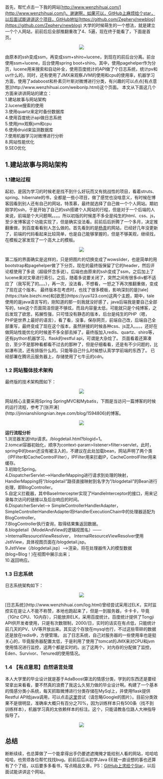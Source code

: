 首先，帮忙点击一下我的网站[http://www.wenzhihuai.com/](http://www.wenzhihuai.com/)。谢谢啊，如果可以，GitHub上麻烦给个star，以后面试能讲讲这个项目，GitHub地址[https://github.com/Zephery/newblog](https://github.com/Zephery/newblog)
大学的时候萌生的一个想法，就是建立一个个人网站，前前后后全部推翻重改了4、5遍，现在终于能看了，下面是首页。
<div align="center">

![](http://ohlrxdl4p.bkt.clouddn.com/home.png?imageView2/2/w/600)

</div>
由原本的ssh变成ssm，再变成ssm+shiro+lucene，到现在的前后台分离。前台使用ssm+lucene，后台使用spring boot+shiro。其中，使用pagehelper作为分页，lucene用来搜索和自动补全，使用百度统计的API做了个日志系统，统计pv和uv什么的，同时，还有使用了JMX来观察JVM的使用和cpu的使用率，机器学习方面，使用了adaboost和朴素贝叶斯对微博进行分类，有兴趣的可以点点[有点意思](http://www.wenzhihuai.com/weibonlp.html)这个页面。
本文从下面这几个方面来讲讲网站的建立：<br/>
1.建站故事与网站架构  <br/>
2.lucene搜索的使用<br/>
3.使用quartz来定时备份数据库<br/>
4.使用百度统计api做日志系统<br/>
5.使用jmx观察jvm和cpu<br/>
6.使用druid来监测数据库<br/>
7.使用机器学习对微博进行分析<br/>
8.网站性能优化<br/>
9.SEO优化<br/>

## 1.建站故事与网站架构
### 1.1建站过程
起初，是因为学习的时候老是找不到什么好玩而又有挑战性的项目，看着struts、spring、hibernate的书，全都是一些小项目，做了感觉也没啥意义，有时候在博客园看到别人还有自己的网站，特羡慕，最终就选择了自己做一个个人网站。期初刚学的ssh，于是开始了自己的ssh搭建个人网站的行程，但是对于一个后端的人来说，前端是个大问题啊。。。。所以初版的时候差不多全是纯生的html、css、js，至少发博客这个功能实现了，但是确实没法看。前前后后折腾了一个多月，决定推翻重做，到百度看看别人怎么做的。首先看到的是[杨青](http://www.yangqq.com/)的网站，已经好几年没更新了，前端的代码看起来比较简单，也是自己能够掌握的，但是不够美观，继续找，在模板之家发现了一个高大上的模板。
<div align="center">

![](http://ohlrxdl4p.bkt.clouddn.com/joihfiohewifoheifahiauhvuia.png?imageView2/2/w/500)

</div>
第二版的界面确实是这样的，只是把图片的切换变成了wowslider，也是简单的用bootstrap和pagehelper做了下分页，现在的最终版保留了它的header，然后评论框使用了多说（超级怀念多说）。后端也由原来的ssh变成了ssm，之后加上了lucene来对文章进行索引。之后，随着多说要关闭了，突然之间有很多div都不适应了（我写死了的。。。），再一次，没法看，不想看，一怒之下再次推翻重做，变成了现在这个版本。
最终版本在考虑时，也找了很多模板，影响深刻的是[tale](https://tale.biezhi.me)和[欲思](https://yusi123.com)这两个主题，期中，tale使用的是java语言写的，刚知道的那一刻我就没好感了，java后端我是要自己全部写的，tale这个页面简洁但是不够炫，而且内容量太低，可能就只是个纯博客，之后发现了欲思，拓展性强，只可惜没有静态的版本，后台是纯生的PHP（嗯，PHP是世界上最好的语言），看了看，没事，保存网页，前端自己改，后端自己全部重写，最终变成了现在这个版本，虽然拼接的时候各种css、js混入。。。。还好在做网站性能优化的时候差不多全部去掉了。最终版加入redis、quartz、shiro等，还有python机器学习、flask的restful api，可谓是大杂烩了。
页面看着还算凑合，至少不是那种看都看不过去的那种了，但是仔细看看，还是有不少问题的，比如瀑布流，还有排版什么的。只能等自己什么时候想认真学学前端的东西了。
已经部署在腾讯云服务器上，存储使用了七牛云的cdn。

### 1.2 网站整体技术架构
最终版的技术架构图如下：
<div align="center">

![](http://ohlrxdl4p.bkt.clouddn.com/awfawefwefwef.png)

</div>
网站核心主要采用Spring SpringMVC和Mybatis，下图是当访问一篇博客的时候的运行流程，参考了[张开涛](http://jinnianshilongnian.iteye.com/blog/1594806)的博客。
<div align="center">

![](http://ohlrxdl4p.bkt.clouddn.com/awefaweagregrgbwerbwer.png)

</div>

**运行流程分析**<br/>
1.浏览器发送http请求。/blogdetail.html?blogid=1。<br/>
2.tomcat容器初始化，顺序为context-param>listener>filter>servlet，此时，spring中的bean还没有被注入的，不建议在此处加载bean，网站声明了两个类（IPFilter和CacheControlFilter），IPFilter用来拦截IP，CacheControlFilter用来缓存。<br/>
3.初始化Spring。<br/>
4.DispatcherServlet——>HandlerMapping进行请求到处理的映射，HandlerMapping将“/blogdetail”路径直接映射到名字为“/blogdetail”的Bean进行处理，即BlogController。<br/>
5.自定义拦截器，其中BaseIntercepter实现了HandleInterceptor的接口，用来记录每次访问的链接以及后台响应的时间。<br/>
6.DispatcherServlet——> SimpleControllerHandlerAdapter，SimpleControllerHandlerAdapter将HandlerExecutionChain中的处理器适配为BlogController。<br/>
7.BlogController执行查询，取得结果集返回数据。<br/>
8.blogdetail（ModelAndView的逻辑视图名）——>InternalResourceViewResolver， InternalResourceViewResolver使用JstlView，具体视图页面在/blogdetail.jsp。<br/>
9.JstlView（/blogdetail.jsp）——>渲染，将在处理器传入的模型数据(blog=Blog！)在视图中展示出来；<br/>
10.返回响应。<br/>

### 1.3 日志系统
日志系统架构如下：
<div align="center">

![](http://ohlrxdl4p.bkt.clouddn.com/awfawefwefawefwef.png)

</div>
[日志系统](http://www.wenzhihuai.com/log.html)曾经尝试采用过ELK，实时监控实在是让人不能不称赞，本地也跑起来了，但是一到服务器，卡卡卡，毕竟（1Ghz CPU、1G内存），只能放弃ELK，采用百度统计。百度统计提供了Tongji API供开发者使用，只是有次数限制，2000/日，实时的话实在有点低，只能统计前几天的PV、UV等开放出来。其实这个存放在mysql也行，不过这些零碎的数据还是放在redis中，方便管理。
出了日志系统，自己对服务器的一些使用率也是挺关心的，毕竟服务器配置太低，于是利用了使用了tomcat的JMX来对CPU和jvm使用情况进行监控，这两个都是实时的。出了这两个，对内存的分配做了监控，Eden、Survivor、Tenured的使用情况。<br/>

### 1.4 【有点意思】自然语言处理<br/>
本人大学里的毕业设计就是基于AdaBoost算法的情感分类，学到的东西还是要经常拿出来看看，要不然真的浪费了我这么久努力做的毕业设计啊。构建了一个基本的情感分类小系统，每天抓取微博进行分类存储在MySql上，并使用flask提供Restful API给java调用，可以点击[这里](http://www.wenzhihuai.com/weibonlp.html)尝试（请忽略Google的图片）。目前分类效果不是很明显，准确率大概只有百分之70%，因为训练样本只有500条（找不到训练样本），机器学习真的太依赖样本的标注。这个，只能请教各位路人大神指导指导了。
<div align="center">

![](http://ohlrxdl4p.bkt.clouddn.com/QQ%E6%88%AA%E5%9B%BE20170825141127.png)

</div>

## 总结<br/>
断断续续，也总算做了一个能拿得出手仍要遮遮掩掩才能给别人看的网站，哈哈哈哈哈，也劳烦各位帮忙找找bug。前前后后从初学Java EE就一直设想的事也还算有了个了结，以后要多多看书，写点精品文章。PS：[GitHub上求给个Star](https://github.com/Zephery/newblog)，以后面试能讲讲这个网站。